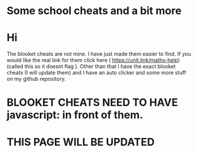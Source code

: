 # Some school cheats and a bit more

# Hi
The blooket cheats are not mine. I have just made them easier to find. If you would like the real link for them click here ( https://unit.link/maths-help) (called this so it doesnt flag ). Other than that I have the exact blooket cheats (I will update them) and I have an auto clicker and some more stuff on my github repository.

# **BLOOKET CHEATS NEED TO HAVE javascript: in front of them.**

# **THIS PAGE WILL BE UPDATED**
